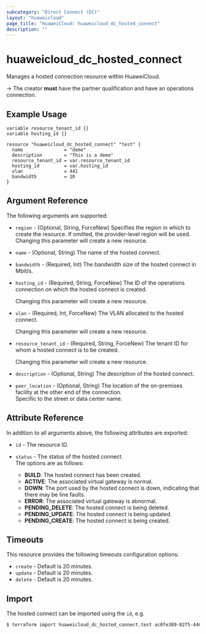 ```yaml
---
subcategory: "Direct Connect (DC)"
layout: "huaweicloud"
page_title: "HuaweiCloud: huaweicloud_dc_hosted_connect"
description: ""
---
```


# huaweicloud_dc_hosted_connect

Manages a hosted connection resource within HuaweiCloud.

-> The creator **must** have the partner qualification and have an operations connection.

## Example Usage

```hcl
variable resource_tenant_id {}
variable hosting_id {}

resource "huaweicloud_dc_hosted_connect" "test" {
  name               = "demo"
  description        = "This is a demo"
  resource_tenant_id = var.resource_tenant_id
  hosting_id         = var.hosting_id
  vlan               = 441
  bandwidth          = 10
}
```

## Argument Reference

The following arguments are supported:

* `region` - (Optional, String, ForceNew) Specifies the region in which to create the resource.
  If omitted, the provider-level region will be used. Changing this parameter will create a new resource.

* `name` - (Optional, String) The name of the hosted connect.

* `bandwidth` - (Required, Int) The bandwidth size of the hosted connect in Mbit/s.

* `hosting_id` - (Required, String, ForceNew) The ID of the operations connection on which the hosted connect is created.

  Changing this parameter will create a new resource.

* `vlan` - (Required, Int, ForceNew) The VLAN allocated to the hosted connect.

  Changing this parameter will create a new resource.

* `resource_tenant_id` - (Required, String, ForceNew) The tenant ID for whom a hosted connect is to be created.

  Changing this parameter will create a new resource.

* `description` - (Optional, String) The description of the hosted connect.

* `peer_location` - (Optional, String) The location of the on-premises facility at the other end of the connection.  
  Specific to the street or data center name.

## Attribute Reference

In addition to all arguments above, the following attributes are exported:

* `id` - The resource ID.

* `status` - The status of the hosted connect.  
  The options are as follows:
  + **BUILD**: The hosted connect has been created.
  + **ACTIVE**: The associated virtual gateway is normal.
  + **DOWN**: The port used by the hosted connect is down, indicating that there may be line faults.
  + **ERROR**: The associated virtual gateway is abnormal.
  + **PENDING_DELETE**: The hosted connect is being deleted.
  + **PENDING_UPDATE**: The hosted connect is being updated.
  + **PENDING_CREATE**: The hosted connect is being created.

## Timeouts

This resource provides the following timeouts configuration options:

* `create` - Default is 20 minutes.
* `update` - Default is 20 minutes.
* `delete` - Default is 20 minutes.

## Import

The hosted connect can be imported using the `id`, e.g.

```bash
$ terraform import huaweicloud_dc_hosted_connect.test ac0fe389-02f5-4463-9647-58bbb3d21fed
```
